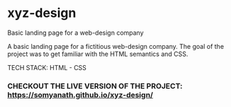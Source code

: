 # xyz-design
Basic landing page for a web-design company

A basic landing page for a fictitious web-design company. The goal of the project was to get familiar with the HTML semantics and CSS.

TECH STACK: HTML - CSS

### CHECKOUT THE LIVE VERSION OF THE PROJECT: https://somyanath.github.io/xyz-design/
